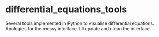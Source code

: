 # differential_equations_tools
Several tools implemented in Python to visualise differential equations. Apologies for the messy interface. I'll update and clean the interface.
